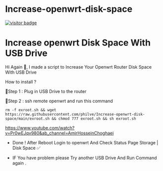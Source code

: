 
# Increase-openwrt-disk-space
[![visitor badge](https://img.shields.io/badge/Chat%20on-Telegram-blue.svg)](https://t.me/AmirHosseinTSL)

# Increase openwrt Disk Space With USB Drive

Hi Again 👋, I made a script to Increase Your Openwrt Router Disk Space With USB Drive

How to install ? 

📍Step 1 : Plug in USB Drive to the router

📍Step 2 : ssh remote openwrt and run this command

```
rm -f exroot.sh && wget https://raw.githubusercontent.com/philve/Increase-openwrt-disk-space/main/exroot.sh && chmod 777 exroot.sh && sh exroot.sh
```

https://www.youtube.com/watch?v=Pr0wEJqv980&ab_channel=AmirHosseinChoghaei

- Done ! After Reboot Login to openwrt And Check Status Page Storage | Disk Space ✅

- IF You have problem please Try another USB Drive And Run Command again .
